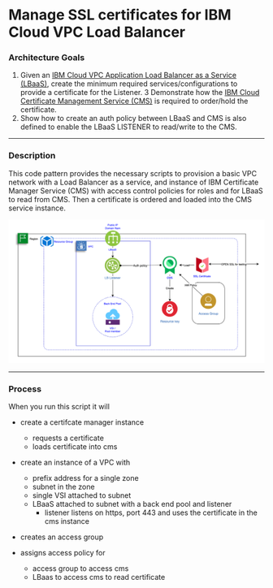 # Manage SSL certificates for IBM Cloud VPC Load Balancer

### Architecture Goals

1. Given an [IBM Cloud VPC Application Load Balancer as a Service (LBaaS)](https://cloud.ibm.com/docs/vpc?topic=vpc-load-balancers), create the minimum required services/configurations to provide a certificate for the Listener.
3 Demonstrate how the [IBM Cloud Certificate Management Service (CMS)](https://www.ibm.com/cloud/certificate-manager) is required to order/hold the certificate. 
4. Show how to create an auth policy between LBaaS and CMS is also defined to enable the LBaaS LISTENER to read/write to the CMS.

---
### Description

This code pattern provides the necessary scripts to provision a basic VPC network with a Load Balancer as a service, and instance of IBM Certificate Manager Service (CMS) with access control policies for roles and for LBaaS to read from CMS. Then a certificate is ordered and loaded into the CMS service instance.

<kbd>![Serviced-scenario](./imgs/arch.png)</kbd>

---
### Process

When you run this script it will

- create a certifcate manager instance
  - requests a certificate
  - loads certificate into cms
  
- create an instance of a VPC with
  - prefix address for a single zone
  - subnet in the zone
  - single VSI attached to subnet
  - LBaaS attached to subnet with a back end pool and listener
    - listener listens on https, port 443 and uses the certificate in the cms instance
    
- creates an access group 

- assigns access policy for
  - access group to access cms
  - LBaas to access cms to read certificate
